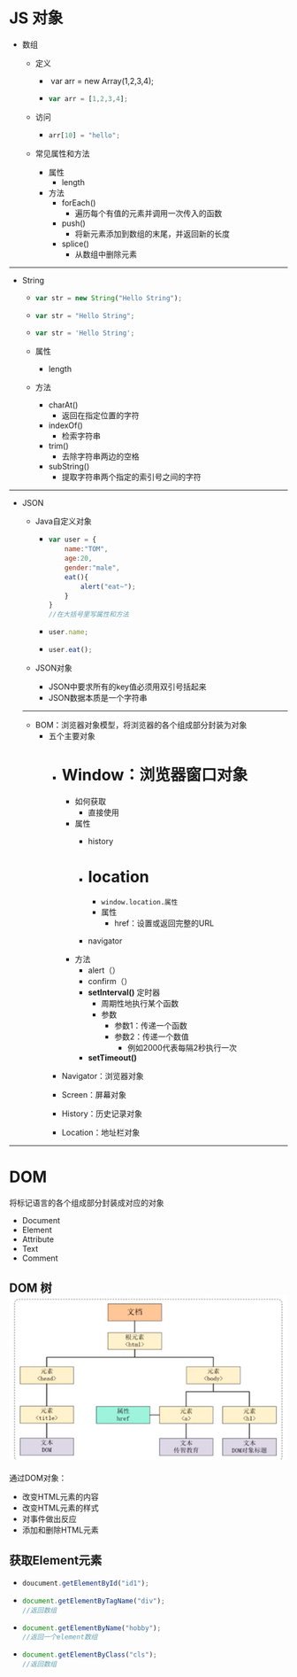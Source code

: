 # JS 对象

* 数组

  * 定义

    *  var arr = new Array(1,2,3,4);
      
    * ```js
      var arr = [1,2,3,4];
      ```
    
  * 访问

    * ```js
      arr[10] = "hello";
      ```
  
  * 常见属性和方法

    * 属性
      * length
    * 方法
      * forEach()
        * 遍历每个有值的元素并调用一次传入的函数
      * push()
        * 将新元素添加到数组的末尾，并返回新的长度
      * splice()
        * 从数组中删除元素

---

* String

  * ```js
    var str = new String("Hello String");
    ```

  * ```js
    var str = "Hello String";
    ```

  * ```js
    var str = 'Hello String';
    ```

  * 属性

    * length

  * 方法

    * charAt()	
      * 返回在指定位置的字符
    * indexOf() 
      * 检索字符串
    * trim()
      * 去除字符串两边的空格
    * subString()
      * 提取字符串两个指定的索引号之间的字符

---

* JSON

  * Java自定义对象

    * ```js
      var user = {
          name:"TOM",
          age:20,
          gender:"male",
          eat(){
              alert("eat~");
          }
      }
      //在大括号里写属性和方法
      ```

    * ```js
      user.name;
      ```

    * ```js
      user.eat();
      ```

  * JSON对象

    * JSON中要求所有的key值必须用双引号括起来
    * JSON数据本质是一个字符串

  ---

  * BOM：浏览器对象模型，将浏览器的各个组成部分封装为对象
    * 五个主要对象
      * # Window：浏览器窗口对象
        
        * 如何获取
          * 直接使用
        * 属性
          * history
          * # location
            
            * `window.location.属性`
            * 属性
              * href：设置或返回完整的URL
          * navigator
        * 方法
          * alert（）
          * confirm（）
          * **setInterval()** 定时器
            * 周期性地执行某个函数
            * 参数
              * 参数1：传递一个函数
              * 参数2：传递一个数值
                * 例如2000代表每隔2秒执行一次
          * **setTimeout()**
      * Navigator：浏览器对象
      * Screen：屏幕对象
      * History：历史记录对象
      * Location：地址栏对象

---

# DOM

将标记语言的各个组成部分封装成对应的对象

* Document
* Element
* Attribute
* Text
* Comment

## DOM 树![image-20231001193554478](https://raw.githubusercontent.com/sandeulllll/blog-img/main/img/202310011935539.png)

通过DOM对象：

* 改变HTML元素的内容
* 改变HTML元素的样式
* 对事件做出反应
* 添加和删除HTML元素

## 获取Element元素

* ```js
  doucument.getElementById("id1");
  ```

* ```js
  document.getElementByTagName("div");
  //返回数组
  ```

* ```js
  document.getElementByName("hobby");
  //返回一个element数组
  ```

* ```js
  document.getElementByClass("cls");
  //返回数组
  ```

  